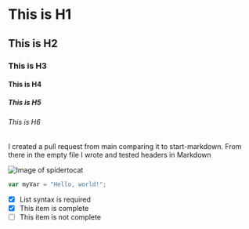 # This is H1
## This is H2 
### This is H3
#### This is H4
##### This is H5
###### This is H6
I created a pull request from main comparing it to start-markdown. From there in the empty file I wrote and tested headers in Markdown

![Image of spidertocat](https://octodex.github.com/images/spidertocat.png)

``` javascript
var myVar = "Hello, world!";
```
- [x] List syntax is required
- [x] This item is complete
- [ ] This item is not complete
